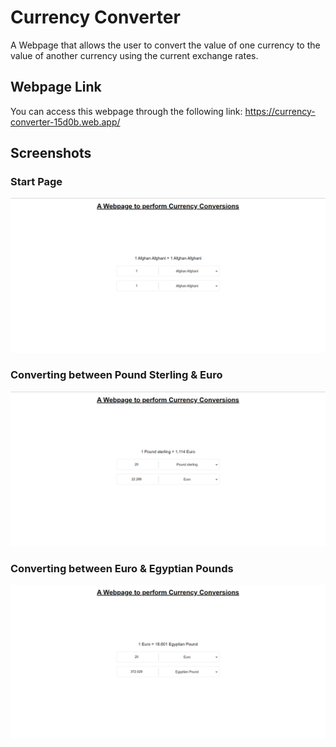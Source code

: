 # Currency Converter
A Webpage that allows the user to convert the value of one currency to the value of another currency using the current exchange rates.

## Webpage Link
You can access this webpage through the following link: https://currency-converter-15d0b.web.app/

## Screenshots

### Start Page
![App Screenshot](https://github.com/youssef-gerges-ramzy-mokhtar/Currency-Converter/blob/main/Screenshots/1.png?raw=true)

### Converting between Pound Sterling & Euro
![App Screenshot](https://github.com/youssef-gerges-ramzy-mokhtar/Currency-Converter/blob/main/Screenshots/2.png?raw=true)

### Converting between Euro & Egyptian Pounds
![App Screenshot](https://github.com/youssef-gerges-ramzy-mokhtar/Currency-Converter/blob/main/Screenshots/3.png?raw=true)
